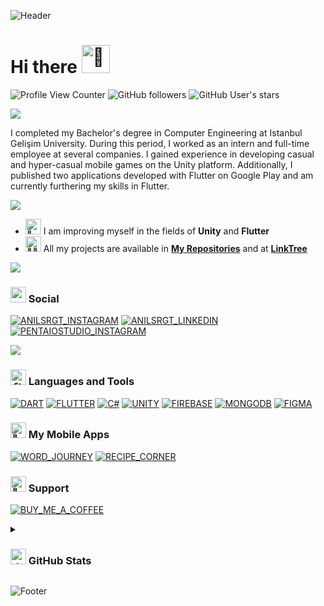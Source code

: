 ![Header](https://capsule-render.vercel.app/api?type=waving&height=200&color=0:CC0000,100:FF0000&text=ANIL%20SORGİT%20&section=header&reversal=true&textBg=false&animation=twinkling&fontColor=fbfbfb&fontSize=55&desc=Computer%20Engineer&descSize=20&fontAlignY=29&descAlignY=49)

# Hi there <img src="https://raw.githubusercontent.com/Tarikul-Islam-Anik/Animated-Fluent-Emojis/master/Emojis/Hand%20gestures/Waving%20Hand.png" alt="👋" width="45" height="45" />

![Profile View Counter](https://komarev.com/ghpvc/?username=anilsrgt&label=Profile+Views&style=for-the-badge)
![GitHub followers](https://img.shields.io/github/followers/anilsrgt?style=for-the-badge&logo=github)
![GitHub User's stars](https://img.shields.io/github/stars/anilsrgt?affiliations=OWNER&style=for-the-badge&logo=github)

![](https://capsule-render.vercel.app/api?type=rect&color=gradient&height=1)

I completed my Bachelor's degree in Computer Engineering at Istanbul Gelişim University. During this period, I worked as an intern and full-time employee at several companies. I gained experience in developing casual and hyper-casual mobile games on the Unity platform. Additionally, I published two applications developed with Flutter on Google Play and am currently furthering my skills in Flutter.

![](https://capsule-render.vercel.app/api?type=rect&color=gradient&height=1)

- <img src="https://raw.githubusercontent.com/Tarikul-Islam-Anik/Animated-Fluent-Emojis/master/Emojis/Animals/Seedling.png" alt="🌱" width="25" height="25"> I am improving myself in the fields of **Unity** and **Flutter**
- <img src="https://raw.githubusercontent.com/Tarikul-Islam-Anik/Animated-Fluent-Emojis/master/Emojis/People/Man%20Technologist.png" alt="👨‍💻" width="25" height="25" /> All my projects are available in **[My Repositories](https://github.com/ANILSRGT?tab=repositories)** and at **[LinkTree](https://linktr.ee/anilsrgt)**

![](https://capsule-render.vercel.app/api?type=rect&color=gradient&height=1)

### <img src="https://raw.githubusercontent.com/Tarikul-Islam-Anik/Animated-Fluent-Emojis/master/Emojis/Travel%20and%20places/Star.png" alt="⭐" width="25" height="25" /> Social

[![ANILSRGT_INSTAGRAM](https://img.shields.io/badge/-ANILSRGT-E4405F?style=for-the-badge&logo=instagram&logoColor=white)](https://instagram.com/anilsrgt)
[![ANILSRGT_LINKEDIN](https://img.shields.io/badge/-ANILSRGT-0077B5?style=for-the-badge&logo=linkedin&logoColor=white)](https://linkedin.com/in/anilsorgit)
[![PENTAIOSTUDIO_INSTAGRAM](https://img.shields.io/badge/-PENTAIOSTUDIO-FF69B4?style=for-the-badge&logo=instagram&logoColor=white)](https://instagram.com/pentaiostudio)

![](https://capsule-render.vercel.app/api?type=rect&color=gradient&height=1)

### <img src="https://raw.githubusercontent.com/Tarikul-Islam-Anik/Animated-Fluent-Emojis/master/Emojis/Objects/Hammer%20and%20Wrench.png" alt="🛠️" width="25" height="25" /> Languages and Tools

[![DART](https://img.shields.io/badge/-DART-0175C2?style=for-the-badge&logo=dart&logoColor=white)](https://dart.dev)
[![FLUTTER](https://img.shields.io/badge/-FLUTTER-02569B?style=for-the-badge&logo=flutter&logoColor=white)](https://flutter.dev)
[![C#](https://img.shields.io/badge/-C%23-239120?style=for-the-badge&logo=c-sharp&logoColor=white)](https://docs.microsoft.com/en-us/dotnet/csharp/)
[![UNITY](https://img.shields.io/badge/-UNITY-000000?style=for-the-badge&logo=unity&logoColor=white)](https://unity.com)
[![FIREBASE](https://img.shields.io/badge/-FIREBASE-FFCA28?style=for-the-badge&logo=firebase&logoColor=white)](https://firebase.google.com)
[![MONGODB](https://img.shields.io/badge/-MONGODB-47A248?style=for-the-badge&logo=mongodb&logoColor=white)](https://www.mongodb.com)
[![FIGMA](https://img.shields.io/badge/-FIGMA-F24E1E?style=for-the-badge&logo=figma&logoColor=white)](https://www.figma.com)

### <img src="https://raw.githubusercontent.com/Tarikul-Islam-Anik/Animated-Fluent-Emojis/master/Emojis/Objects/Mobile%20Phone.png" alt="📱" width="25" height="25"> My Mobile Apps

[![WORD_JOURNEY](https://img.shields.io/badge/-WORD_JOURNEY-FFD700?style=for-the-badge&logo=google-play&logoColor=white)](https://bit.ly/3VArCgx)
[![RECIPE_CORNER](https://img.shields.io/badge/-RECIPE_CORNER-FFD700?style=for-the-badge&logo=google-play&logoColor=white)](https://bit.ly/42NoNfq)

### <img src="https://raw.githubusercontent.com/Tarikul-Islam-Anik/Animated-Fluent-Emojis/master/Emojis/Activities/Sports%20Medal.png" alt="🏅" width="25" height="25"> Support

[![BUY_ME_A_COFFEE](https://img.shields.io/badge/-BUY_ME_A_COFFEE-FFDD00?style=for-the-badge&logo=buy-me-a-coffee&logoColor=white)](https://www.buymeacoffee.com/ANILSRGT)

<details>
<summary><h3><img src="https://raw.githubusercontent.com/Tarikul-Islam-Anik/Animated-Fluent-Emojis/master/Emojis/Travel%20and%20places/High%20Voltage.png" alt="⚡" width="25" height="25"> GitHub Stats</h3></summary>
<div align='center'>

![STATS1](https://github-readme-stats.vercel.app/api/top-langs?username=anilsrgt&show_icons=true&theme=highcontrast&title_color=c2cc13&text_color=fbfbfb&bg_color=1d1d1d&locale=en&layout=compact)
&nbsp;
![STATS2](https://github-readme-stats.vercel.app/api?username=anilsrgt&show_icons=true&theme=highcontrast)
&nbsp;
![STATS3](https://github-readme-streak-stats.herokuapp.com/?user=anilsrgt&theme=highcontrast)

</div>
</details>

![Footer](https://capsule-render.vercel.app/api?type=waving&height=200&color=0:CC0000,100:FF0000&text="Do%20not%20be%20afraid%20of%20telling%20the%20truth."&section=footer&reversal=false&textBg=false&animation=twinkling&fontColor=fbfbfb&fontSize=28&desc=-%20M.%20Kemal%20Atatürk&descSize=20&fontAlignY=65&descAlignY=82&descAlign=70)
